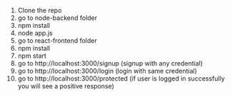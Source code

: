 1. Clone the repo
2. go to node-backend folder
3. npm install
4. node app.js
5. go to react-frontend folder
6. npm install
7. npm start
8. go to http://localhost:3000/signup (signup with any credential)
9. go to http://localhost:3000/login (login with same credential)
10. go to http://localhost:3000/protected (if user is logged in successfully you will see a positive response)
